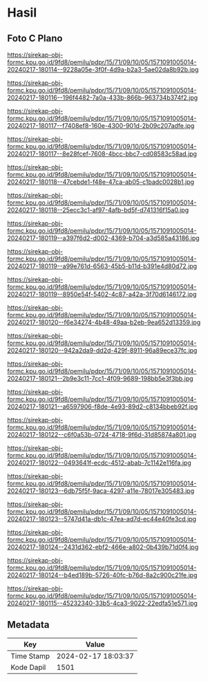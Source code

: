 # Hasil

## Foto C Plano

https://sirekap-obj-formc.kpu.go.id/9fd8/pemilu/pdpr/15/71/09/10/05/1571091005014-20240217-180114--9228a05e-3f0f-4d9a-b2a3-5ae02da8b92b.jpg

https://sirekap-obj-formc.kpu.go.id/9fd8/pemilu/pdpr/15/71/09/10/05/1571091005014-20240217-180116--196f4482-7a0a-433b-866b-963734b374f2.jpg

https://sirekap-obj-formc.kpu.go.id/9fd8/pemilu/pdpr/15/71/09/10/05/1571091005014-20240217-180117--f7408ef8-160e-4300-901d-2b09c207adfe.jpg

https://sirekap-obj-formc.kpu.go.id/9fd8/pemilu/pdpr/15/71/09/10/05/1571091005014-20240217-180117--8e28fcef-7608-4bcc-bbc7-cd08583c58ad.jpg

https://sirekap-obj-formc.kpu.go.id/9fd8/pemilu/pdpr/15/71/09/10/05/1571091005014-20240217-180118--47cebde1-f48e-47ca-ab05-c1badc0028b1.jpg

https://sirekap-obj-formc.kpu.go.id/9fd8/pemilu/pdpr/15/71/09/10/05/1571091005014-20240217-180118--25ecc3c1-af97-4afb-bd5f-d741316f15a0.jpg

https://sirekap-obj-formc.kpu.go.id/9fd8/pemilu/pdpr/15/71/09/10/05/1571091005014-20240217-180119--a397f6d2-d002-4369-b704-a3d585a43186.jpg

https://sirekap-obj-formc.kpu.go.id/9fd8/pemilu/pdpr/15/71/09/10/05/1571091005014-20240217-180119--a99e761d-6563-45b5-b11d-b391e4d80d72.jpg

https://sirekap-obj-formc.kpu.go.id/9fd8/pemilu/pdpr/15/71/09/10/05/1571091005014-20240217-180119--8950e54f-5402-4c87-a42a-3f70d6146172.jpg

https://sirekap-obj-formc.kpu.go.id/9fd8/pemilu/pdpr/15/71/09/10/05/1571091005014-20240217-180120--f6e34274-4b48-49aa-b2eb-9ea652d13359.jpg

https://sirekap-obj-formc.kpu.go.id/9fd8/pemilu/pdpr/15/71/09/10/05/1571091005014-20240217-180120--942a2da9-dd2d-429f-8911-96a89ece37fc.jpg

https://sirekap-obj-formc.kpu.go.id/9fd8/pemilu/pdpr/15/71/09/10/05/1571091005014-20240217-180121--2b9e3c11-7cc1-4f09-9689-198bb5e3f3bb.jpg

https://sirekap-obj-formc.kpu.go.id/9fd8/pemilu/pdpr/15/71/09/10/05/1571091005014-20240217-180121--a6597906-f8de-4e93-89d2-c8134bbeb92f.jpg

https://sirekap-obj-formc.kpu.go.id/9fd8/pemilu/pdpr/15/71/09/10/05/1571091005014-20240217-180122--c6f0a53b-0724-4718-9f6d-31d85874a801.jpg

https://sirekap-obj-formc.kpu.go.id/9fd8/pemilu/pdpr/15/71/09/10/05/1571091005014-20240217-180122--0493641f-ecdc-4512-abab-7c1142e116fa.jpg

https://sirekap-obj-formc.kpu.go.id/9fd8/pemilu/pdpr/15/71/09/10/05/1571091005014-20240217-180123--6db75f5f-9aca-4297-a11e-78017e305483.jpg

https://sirekap-obj-formc.kpu.go.id/9fd8/pemilu/pdpr/15/71/09/10/05/1571091005014-20240217-180123--5747d41a-db1c-47ea-ad7d-ec44e40fe3cd.jpg

https://sirekap-obj-formc.kpu.go.id/9fd8/pemilu/pdpr/15/71/09/10/05/1571091005014-20240217-180124--2431d362-ebf2-466e-a802-0b439b71d0f4.jpg

https://sirekap-obj-formc.kpu.go.id/9fd8/pemilu/pdpr/15/71/09/10/05/1571091005014-20240217-180124--b4ed189b-5726-40fc-b76d-8a2c900c21fe.jpg

https://sirekap-obj-formc.kpu.go.id/9fd8/pemilu/pdpr/15/71/09/10/05/1571091005014-20240217-180115--45232340-33b5-4ca3-9022-22edfa51e571.jpg


## Metadata

| Key        | Value               |
| ---------- | ------------------- |
| Time Stamp | 2024-02-17 18:03:37 |
| Kode Dapil | 1501                |



